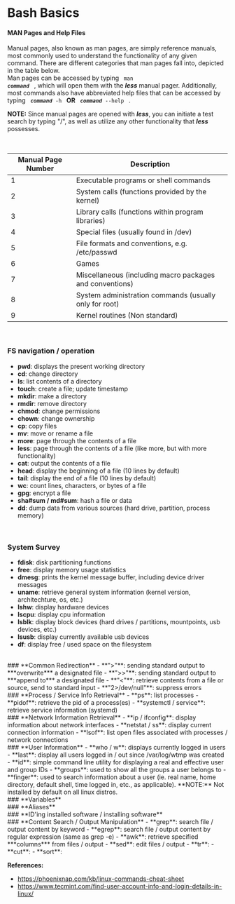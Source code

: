 # **Bash Basics**

#### **MAN Pages and Help Files**
Manual pages, also known as man pages, are simply reference manuals, most commonly used to understand the functionality of any given command. There are different categories that man pages fall into, depicted in the table below. 
<br>
Man pages can be accessed by typing <code> man ***command*** </code> , which will open them with the ***less*** manual pager. Additionally, most commands also have abbreviated help files that can be accessed by typing <code> ***command*** -h </code> **OR** <code> ***command*** --help </code> . 
<br>

**NOTE:** Since manual pages are opened with ***less***, you can initiate a test search by typing "/", as well as utilize any other functionality that ***less*** possesses. 

<br>

|Manual Page Number   | Description
|----------------|-----------------------------------------------------------------------|
| 1   					  | Executable programs or shell commands    											 |
| 2   					  | System calls (functions provided by the kernel)   									|
| 3                       | Library calls (functions within program libraries)    								  |
| 4                       | Special files (usually found in /dev)   													  |
| 5                       | File formats and conventions, e.g. /etc/passwd   								   |
| 6                       | Games   																									 |
| 7                       | Miscellaneous (including macro packages and conventions)		        |
| 8   					  | System administration commands (usually only for root)   					|
| 9   					  | Kernel routines (Non standard)																  |


<br>

### **FS navigation / operation**
- **pwd**: displays the present working directory
- **cd**: change directory
- **ls**: list contents of a directory
- **touch**: create a file; update timestamp
- **mkdir**: make a directory
- **rmdir**: remove directory
- **chmod**: change permissions
- **chown**: change ownership
- **cp**: copy files
- **mv**: move or rename a file
- **more**: page through the contents of a file
- **less**: page through the contents of a file (like more, but with more functionality)
- **cat**: output the contents of a file
- **head**: display the beginning of a file (10 lines by default)
- **tail**: display the end of a file (10 lines by default)
- **wc**: count lines, characters, or bytes of a file
- **gpg**: encrypt a file 
- **sha#sum / md#sum**: hash a file or data
- **dd**: dump data from various sources (hard drive, partition, process memory)

<br>

### **System Survey**
- **fdisk**: disk partitioning functions
- **free**: display memory usage statistics
- **dmesg**: prints the kernel message buffer, including device driver messages
- **uname**: retrieve general system information (kernel version, architechture, os, etc.)
- **lshw**: display hardware devices
- **lscpu**: display cpu information
- **lsblk**: display block devices (hard drives / partitions, mountpoints, usb devices, etc.)
- **lsusb**: display currently available usb devices
- **df**: display free / used space on the filesystem


<br>
### **Common Redirection**
- **">"**: sending standard output to ***overwrite*** a designated file
- **">>"**: sending standard output to ***append to*** a designated file
- **"<"**: retrieve contents from a file or source, send to standard input
- **"2>/dev/null"**: suppress errors 
<br>
### **Process / Service Info Retrieval**
- **ps**: list processes
- **pidof**: retrieve the pid of a process(es)
- **systemctl / service**: retrieve service information (systemd)
<br>
### **Network Information Retrieval**
- **ip / ifconfig**: display information about network interfaces
- **netstat / ss**: display current connection information
- **lsof**: list open files associated with processes / network connections
<br>
### **User Information**
- **who / w**: displays currently logged in users
- **last**: display all users logged in / out since /var/log/wtmp was created
- **id**: simple command line utility for displaying a real and effective user and group IDs
- **groups**: used to show all the groups a user belongs to
- **finger**: used to search information about a user (ie. real name, home directory, default shell, time logged in, etc., as applicable). **NOTE:** Not installed by default on all linux distros.
<br>
### **Variables**
<br>
### **Aliases**
<br>
### **ID'ing installed software / installing software**
<br>
### **Content Search / Output Manipulation**
- **grep**: search file / output content by keyword
- **egrep**: search file / output content by regular expression (same as grep -e)
- **awk**: retrieve specified ***columns*** from files / output 
- **sed**: edit files / output
- **tr**: 
- **cut**: 
- **sort**: 
<br>

**References:**
- https://phoenixnap.com/kb/linux-commands-cheat-sheet
- https://www.tecmint.com/find-user-account-info-and-login-details-in-linux/
